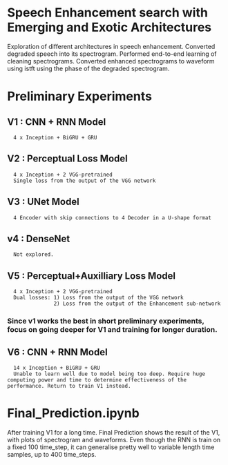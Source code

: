 # Speech Enhancement search with Emerging and Exotic Architectures
Exploration of different architectures in speech enhancement.
Converted degraded speech into its spectrogram. 
Performed end-to-end learning of cleaning spectrograms.
Converted enhanced spectrograms to waveform using istft using the phase of the degraded spectrogram. 

# Preliminary Experiments
## V1 : CNN + RNN Model
      4 x Inception + BiGRU + GRU
## V2 : Perceptual Loss Model
      4 x Inception + 2 VGG-pretrained 
      Single loss from the output of the VGG network
## V3 : UNet Model
      4 Encoder with skip connections to 4 Decoder in a U-shape format
## v4 : DenseNet
      Not explored.
## V5 : Perceptual+Auxilliary Loss Model
      4 x Inception + 2 VGG-pretrained 
      Dual losses: 1) Loss from the output of the VGG network
                   2) Loss from the output of the Enhancement sub-network
    
    
### Since v1 works the best in short preliminary experiments, focus on going deeper for V1 and training for longer duration. 
## V6 : CNN + RNN Model
      14 x Inception + BiGRU + GRU
      Unable to learn well due to model being too deep. Require huge computing power and time to determine effectiveness of the performance. Return to train V1 instead.

# Final_Prediction.ipynb
After training V1 for a long time. 
Final Prediction shows the result of the V1, with plots of spectrogram and waveforms.
Even though the RNN is train on a fixed 100 time_step, it can generalise pretty well to variable length time samples, up to 400 time_steps.
